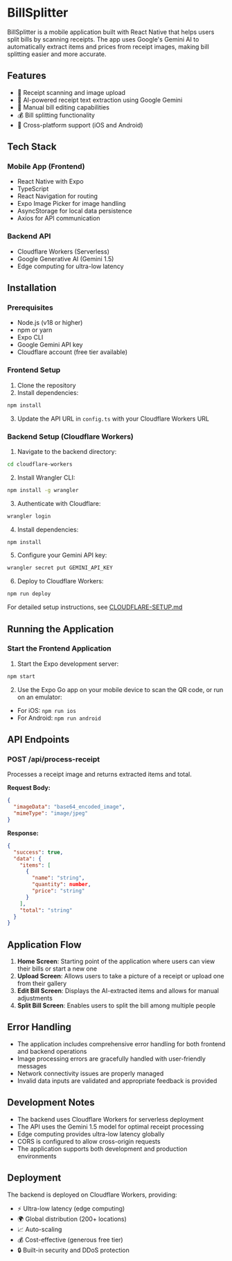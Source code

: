 # BillSplitter

BillSplitter is a mobile application built with React Native that helps users split bills by scanning receipts. The app uses Google's Gemini AI to automatically extract items and prices from receipt images, making bill splitting easier and more accurate.

## Features

- 📸 Receipt scanning and image upload
- 🤖 AI-powered receipt text extraction using Google Gemini
- 📝 Manual bill editing capabilities
- 💰 Bill splitting functionality
- 📱 Cross-platform support (iOS and Android)

## Tech Stack

### Mobile App (Frontend)
- React Native with Expo
- TypeScript
- React Navigation for routing
- Expo Image Picker for image handling
- AsyncStorage for local data persistence
- Axios for API communication

### Backend API
- Cloudflare Workers (Serverless)
- Google Generative AI (Gemini 1.5)
- Edge computing for ultra-low latency

## Installation

### Prerequisites
- Node.js (v18 or higher)
- npm or yarn
- Expo CLI
- Google Gemini API key
- Cloudflare account (free tier available)

### Frontend Setup
1. Clone the repository
2. Install dependencies:
```bash
npm install
```
3. Update the API URL in `config.ts` with your Cloudflare Workers URL

### Backend Setup (Cloudflare Workers)
1. Navigate to the backend directory:
```bash
cd cloudflare-workers
```
2. Install Wrangler CLI:
```bash
npm install -g wrangler
```
3. Authenticate with Cloudflare:
```bash
wrangler login
```
4. Install dependencies:
```bash
npm install
```
5. Configure your Gemini API key:
```bash
wrangler secret put GEMINI_API_KEY
```
6. Deploy to Cloudflare Workers:
```bash
npm run deploy
```

For detailed setup instructions, see [CLOUDFLARE-SETUP.md](CLOUDFLARE-SETUP.md)

## Running the Application

### Start the Frontend Application
1. Start the Expo development server:
```bash
npm start
```
2. Use the Expo Go app on your mobile device to scan the QR code, or run on an emulator:
- For iOS: `npm run ios`
- For Android: `npm run android`

## API Endpoints

### POST /api/process-receipt
Processes a receipt image and returns extracted items and total.

**Request Body:**
```json
{
  "imageData": "base64_encoded_image",
  "mimeType": "image/jpeg"
}
```

**Response:**
```json
{
  "success": true,
  "data": {
    "items": [
      {
        "name": "string",
        "quantity": number,
        "price": "string"
      }
    ],
    "total": "string"
  }
}
```

## Application Flow

1. **Home Screen**: Starting point of the application where users can view their bills or start a new one
2. **Upload Screen**: Allows users to take a picture of a receipt or upload one from their gallery
3. **Edit Bill Screen**: Displays the AI-extracted items and allows for manual adjustments
4. **Split Bill Screen**: Enables users to split the bill among multiple people

## Error Handling

- The application includes comprehensive error handling for both frontend and backend operations
- Image processing errors are gracefully handled with user-friendly messages
- Network connectivity issues are properly managed
- Invalid data inputs are validated and appropriate feedback is provided

## Development Notes

- The backend uses Cloudflare Workers for serverless deployment
- The API uses the Gemini 1.5 model for optimal receipt processing
- Edge computing provides ultra-low latency globally
- CORS is configured to allow cross-origin requests
- The application supports both development and production environments

## Deployment

The backend is deployed on Cloudflare Workers, providing:
- ⚡ Ultra-low latency (edge computing)
- 🌍 Global distribution (200+ locations)
- 📈 Auto-scaling
- 💰 Cost-effective (generous free tier)
- 🔒 Built-in security and DDoS protection
